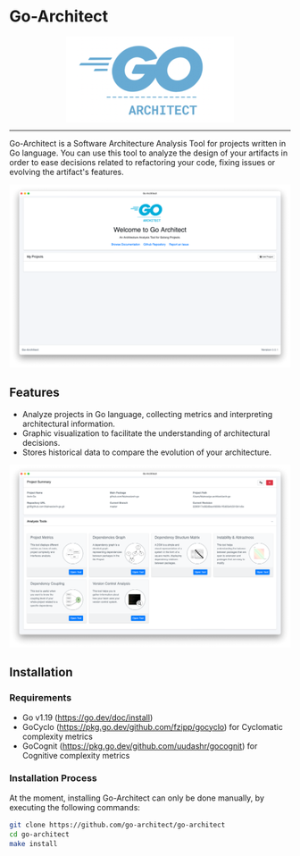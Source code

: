 # Go-Architect
<div align="center">
<img src="./.github/logo.png" width="300" alt="cantor" align=center />
</div>

---
Go-Architect is a Software Architecture Analysis Tool for projects written in Go language. 
You can use this tool to analyze the design of your artifacts in order to ease decisions related to refactoring your code, 
fixing issues or evolving the artifact's features.

<img src="./.github/screenshots-01.png" alt="Go-Architect" title="Go-Architect" />

## Features
- Analyze projects in Go language, collecting metrics and interpreting architectural information.
- Graphic visualization to facilitate the understanding of architectural decisions.
- Stores historical data to compare the evolution of your architecture.

<img src="./.github/screenshots-02.png" alt="Go-Architect" title="Go-Architect" />

## Installation

### Requirements
- Go v1.19 (https://go.dev/doc/install)
- GoCyclo (https://pkg.go.dev/github.com/fzipp/gocyclo) for Cyclomatic complexity metrics
- GoCognit (https://pkg.go.dev/github.com/uudashr/gocognit) for Cognitive complexity metrics

### Installation Process
At the moment, installing Go-Architect can only be done manually, by executing the following commands:
```bash
git clone https://github.com/go-architect/go-architect
cd go-architect
make install
```
